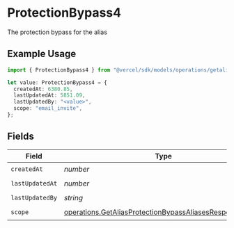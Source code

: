 # ProtectionBypass4

The protection bypass for the alias

## Example Usage

```typescript
import { ProtectionBypass4 } from "@vercel/sdk/models/operations/getalias.js";

let value: ProtectionBypass4 = {
  createdAt: 6380.85,
  lastUpdatedAt: 5851.09,
  lastUpdatedBy: "<value>",
  scope: "email_invite",
};
```

## Fields

| Field                                                                                                                              | Type                                                                                                                               | Required                                                                                                                           | Description                                                                                                                        |
| ---------------------------------------------------------------------------------------------------------------------------------- | ---------------------------------------------------------------------------------------------------------------------------------- | ---------------------------------------------------------------------------------------------------------------------------------- | ---------------------------------------------------------------------------------------------------------------------------------- |
| `createdAt`                                                                                                                        | *number*                                                                                                                           | :heavy_check_mark:                                                                                                                 | N/A                                                                                                                                |
| `lastUpdatedAt`                                                                                                                    | *number*                                                                                                                           | :heavy_check_mark:                                                                                                                 | N/A                                                                                                                                |
| `lastUpdatedBy`                                                                                                                    | *string*                                                                                                                           | :heavy_check_mark:                                                                                                                 | N/A                                                                                                                                |
| `scope`                                                                                                                            | [operations.GetAliasProtectionBypassAliasesResponseScope](../../models/operations/getaliasprotectionbypassaliasesresponsescope.md) | :heavy_check_mark:                                                                                                                 | N/A                                                                                                                                |